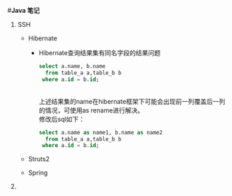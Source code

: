 #**Java 笔记**

1. SSH
    * Hibernate   
        + Hibernate查询结果集有同名字段的结果问题  
            ```sql
            select a.name, b.name 
              from table_a a,table_b b
             where a.id = b.id;
            ``` 
            <br/>上述结果集的name在hibernate框架下可能会出现前一列覆盖后一列的情况，可使用as rename进行解决。
            <br/>修改后sql如下：
            ```sql
            select a.name as name1, b.name as name2
              from table_a a,table_b b
             where a.id = b.id;
            ```
    * Struts2  
    
    * Spring  
2.     
  